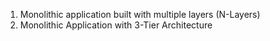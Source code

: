 1) Monolithic application built with multiple layers (N-Layers)
2) Monolithic Application with 3-Tier Architecture